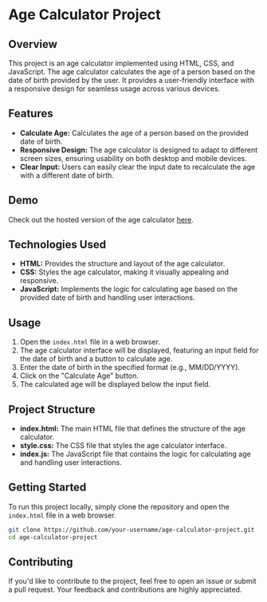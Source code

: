 # Age Calculator Project

## Overview

This project is an age calculator implemented using HTML, CSS, and JavaScript. The age calculator calculates the age of a person based on the date of birth provided by the user. It provides a user-friendly interface with a responsive design for seamless usage across various devices.

## Features

- **Calculate Age:** Calculates the age of a person based on the provided date of birth.
- **Responsive Design:** The age calculator is designed to adapt to different screen sizes, ensuring usability on both desktop and mobile devices.
- **Clear Input:** Users can easily clear the input date to recalculate the age with a different date of birth.

## Demo

Check out the hosted version of the age calculator [here]().

## Technologies Used

- **HTML:** Provides the structure and layout of the age calculator.
- **CSS:** Styles the age calculator, making it visually appealing and responsive.
- **JavaScript:** Implements the logic for calculating age based on the provided date of birth and handling user interactions.

## Usage

1. Open the `index.html` file in a web browser.
2. The age calculator interface will be displayed, featuring an input field for the date of birth and a button to calculate age.
3. Enter the date of birth in the specified format (e.g., MM/DD/YYYY).
4. Click on the "Calculate Age" button.
5. The calculated age will be displayed below the input field.

## Project Structure

- **index.html:** The main HTML file that defines the structure of the age calculator.
- **style.css:** The CSS file that styles the age calculator interface.
- **index.js:** The JavaScript file that contains the logic for calculating age and handling user interactions.

## Getting Started

To run this project locally, simply clone the repository and open the `index.html` file in a web browser.

```bash
git clone https://github.com/your-username/age-calculator-project.git
cd age-calculator-project
```

## Contributing

If you'd like to contribute to the project, feel free to open an issue or submit a pull request. Your feedback and contributions are highly appreciated.
